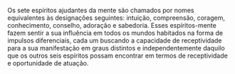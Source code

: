 ﻿Os sete espíritos ajudantes da mente são chamados por nomes equivalentes às designações seguintes: intuição, compreensão, coragem, conhecimento, conselho, adoração e sabedoria. Esses espíritos-mente fazem sentir a sua influência em todos os mundos habitados na forma de impulsos diferenciais, cada um buscando a capacidade de receptividade para a sua manifestação em graus distintos e independentemente daquilo que os outros seis espíritos possam encontrar em termos de receptividade e oportunidade de atuação.